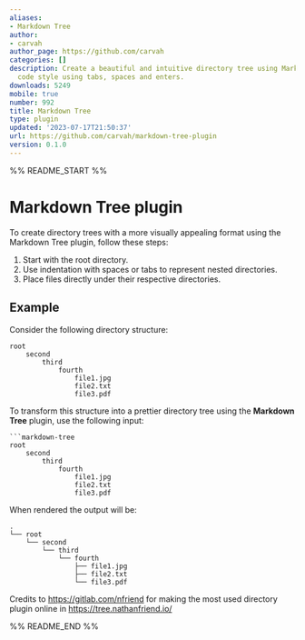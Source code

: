 ```yaml
---
aliases:
- Markdown Tree
author:
- carvah
author_page: https://github.com/carvah
categories: []
description: Create a beautiful and intuitive directory tree using Markdown-oriented
  code style using tabs, spaces and enters.
downloads: 5249
mobile: true
number: 992
title: Markdown Tree
type: plugin
updated: '2023-07-17T21:50:37'
url: https://github.com/carvah/markdown-tree-plugin
version: 0.1.0
---
```


%% README_START %%

# Markdown Tree plugin

To create directory trees with a more visually appealing format using the Markdown Tree plugin, follow these steps:

1. Start with the root directory.
2. Use indentation with spaces or tabs to represent nested directories.
3. Place files directly under their respective directories.

## Example

Consider the following directory structure:

```
root
    second
        third
            fourth
                file1.jpg
                file2.txt
                file3.pdf
```

To transform this structure into a prettier directory tree using the **Markdown Tree** plugin, use the following input:

``` 
```markdown-tree
root
    second
        third
            fourth
                file1.jpg
                file2.txt
                file3.pdf
```

When rendered the output will be:

```plaintext
.
└── root
    └── second
        └── third
            └── fourth
                ├── file1.jpg
                ├── file2.txt
                └── file3.pdf
```

Credits to https://gitlab.com/nfriend for making the most used directory plugin online in https://tree.nathanfriend.io/



%% README_END %%